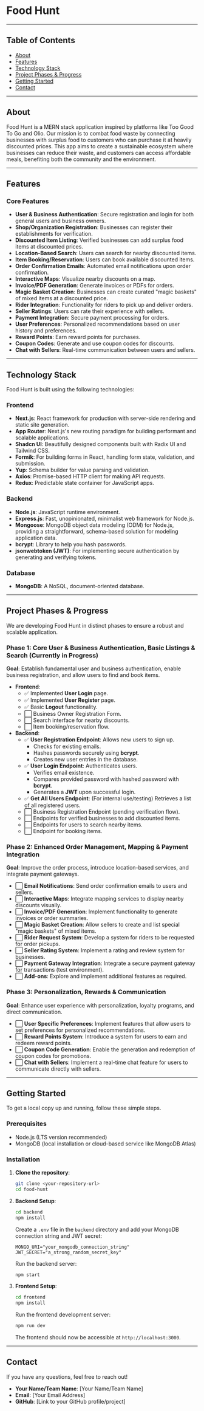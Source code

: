# Food Hunt

---

## Table of Contents

* [About](#about)
* [Features](#features)
* [Technology Stack](#technology-stack)
* [Project Phases & Progress](#project-phases--progress)
* [Getting Started](#getting-started)
* [Contact](#contact)

---

## About

Food Hunt is a MERN stack application inspired by platforms like Too Good To Go and Olio. Our mission is to combat food waste by connecting businesses with surplus food to customers who can purchase it at heavily discounted prices. This app aims to create a sustainable ecosystem where businesses can reduce their waste, and customers can access affordable meals, benefiting both the community and the environment.

---

## Features

### Core Features

* **User & Business Authentication**: Secure registration and login for both general users and business owners.
* **Shop/Organization Registration**: Businesses can register their establishments for verification.
* **Discounted Item Listing**: Verified businesses can add surplus food items at discounted prices.
* **Location-Based Search**: Users can search for nearby discounted items.
* **Item Booking/Reservation**: Users can book available discounted items.
* **Order Confirmation Emails**: Automated email notifications upon order confirmation.
* **Interactive Maps**: Visualize nearby discounts on a map.
* **Invoice/PDF Generation**: Generate invoices or PDFs for orders.
* **Magic Basket Creation**: Businesses can create curated "magic baskets" of mixed items at a discounted price.
* **Rider Integration**: Functionality for riders to pick up and deliver orders.
* **Seller Ratings**: Users can rate their experience with sellers.
* **Payment Integration**: Secure payment processing for orders.
* **User Preferences**: Personalized recommendations based on user history and preferences.
* **Reward Points**: Earn reward points for purchases.
* **Coupon Codes**: Generate and use coupon codes for discounts.
* **Chat with Sellers**: Real-time communication between users and sellers.

---

## Technology Stack

Food Hunt is built using the following technologies:

### Frontend

* **Next.js**: React framework for production with server-side rendering and static site generation.
* **App Router**: Next.js's new routing paradigm for building performant and scalable applications.
* **Shadcn UI**: Beautifully designed components built with Radix UI and Tailwind CSS.
* **Formik**: For building forms in React, handling form state, validation, and submission.
* **Yup**: Schema builder for value parsing and validation.
* **Axios**: Promise-based HTTP client for making API requests.
* **Redux**: Predictable state container for JavaScript apps.

### Backend

* **Node.js**: JavaScript runtime environment.
* **Express.js**: Fast, unopinionated, minimalist web framework for Node.js.
* **Mongoose**: MongoDB object data modeling (ODM) for Node.js, providing a straightforward, schema-based solution for modeling application data.
* **bcrypt**: Library to help you hash passwords.
* **jsonwebtoken (JWT)**: For implementing secure authentication by generating and verifying tokens.

### Database

* **MongoDB**: A NoSQL, document-oriented database.

---

## Project Phases & Progress

We are developing Food Hunt in distinct phases to ensure a robust and scalable application.

### Phase 1: Core User & Business Authentication, Basic Listings & Search (Currently in Progress)

**Goal**: Establish fundamental user and business authentication, enable business registration, and allow users to find and book items.

* **Frontend**:
    * ✅ Implemented **User Login** page.
    * ✅ Implemented **User Register** page.
    * ✅ Basic **Logout** functionality.
    * ⬜ Business Owner Registration Form.
    * ⬜ Search interface for nearby discounts.
    * ⬜ Item booking/reservation flow.
* **Backend**:
    * ✅ **User Registration Endpoint**: Allows new users to sign up.
        * Checks for existing emails.
        * Hashes passwords securely using **bcrypt**.
        * Creates new user entries in the database.
    * ✅ **User Login Endpoint**: Authenticates users.
        * Verifies email existence.
        * Compares provided password with hashed password with **bcrypt**.
        * Generates a **JWT** upon successful login.
    * ✅ **Get All Users Endpoint**: (For internal use/testing) Retrieves a list of all registered users.
    * ⬜ Business Registration Endpoint (pending verification flow).
    * ⬜ Endpoints for verified businesses to add discounted items.
    * ⬜ Endpoints for users to search nearby items.
    * ⬜ Endpoint for booking items.

### Phase 2: Enhanced Order Management, Mapping & Payment Integration

**Goal**: Improve the order process, introduce location-based services, and integrate payment gateways.

* ⬜ **Email Notifications**: Send order confirmation emails to users and sellers.
* ⬜ **Interactive Maps**: Integrate mapping services to display nearby discounts visually.
* ⬜ **Invoice/PDF Generation**: Implement functionality to generate invoices or order summaries.
* ⬜ **Magic Basket Creation**: Allow sellers to create and list special "magic baskets" of mixed items.
* ⬜ **Rider Request System**: Develop a system for riders to be requested for order pickups.
* ⬜ **Seller Rating System**: Implement a rating and review system for businesses.
* ⬜ **Payment Gateway Integration**: Integrate a secure payment gateway for transactions (test environment).
* ⬜ **Add-ons**: Explore and implement additional features as required.

### Phase 3: Personalization, Rewards & Communication

**Goal**: Enhance user experience with personalization, loyalty programs, and direct communication.

* ⬜ **User Specific Preferences**: Implement features that allow users to set preferences for personalized recommendations.
* ⬜ **Reward Points System**: Introduce a system for users to earn and redeem reward points.
* ⬜ **Coupon Code Generation**: Enable the generation and redemption of coupon codes for promotions.
* ⬜ **Chat with Sellers**: Implement a real-time chat feature for users to communicate directly with sellers.

---

## Getting Started

To get a local copy up and running, follow these simple steps.

### Prerequisites

* Node.js (LTS version recommended)
* MongoDB (local installation or cloud-based service like MongoDB Atlas)

### Installation

1.  **Clone the repository**:

    ```bash
    git clone <your-repository-url>
    cd food-hunt
    ```

2.  **Backend Setup**:

    ```bash
    cd backend
    npm install
    ```

    Create a `.env` file in the `backend` directory and add your MongoDB connection string and JWT secret:

    ```env
    MONGO_URI="your_mongodb_connection_string"
    JWT_SECRET="a_strong_random_secret_key"
    ```

    Run the backend server:

    ```bash
    npm start
    ```

3.  **Frontend Setup**:

    ```bash
    cd frontend
    npm install
    ```

    Run the frontend development server:

    ```bash
    npm run dev
    ```

    The frontend should now be accessible at `http://localhost:3000`.

---

## Contact

If you have any questions, feel free to reach out!

* **Your Name/Team Name**: [Your Name/Team Name]
* **Email**: [Your Email Address]
* **GitHub**: [Link to your GitHub profile/project]